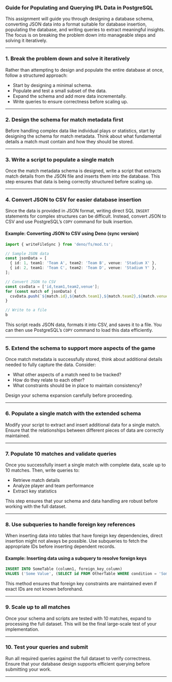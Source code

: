 ### **Guide for Populating and Querying IPL Data in PostgreSQL**

This assignment will guide you through designing a database schema, converting JSON data into a format suitable for database insertion, populating the database, and writing queries to extract meaningful insights. The focus is on breaking the problem down into manageable steps and solving it iteratively.

---

### **1. Break the problem down and solve it iteratively**

Rather than attempting to design and populate the entire database at once, follow a structured approach:

- Start by designing a minimal schema.
- Populate and test a small subset of the data.
- Expand the schema and add more data incrementally.
- Write queries to ensure correctness before scaling up.

---

### **2. Design the schema for match metadata first**

Before handling complex data like individual plays or statistics, start by designing the schema for match metadata. Think about what fundamental details a match must contain and how they should be stored.

---

### **3. Write a script to populate a single match**

Once the match metadata schema is designed, write a script that extracts match details from the JSON file and inserts them into the database. This step ensures that data is being correctly structured before scaling up.

---

### **4. Convert JSON to CSV for easier database insertion**

Since the data is provided in JSON format, writing direct SQL `INSERT` statements for complex structures can be difficult. Instead, convert JSON to CSV and use PostgreSQL’s `COPY` command for bulk insertion.

#### **Example: Converting JSON to CSV using Deno (sync version)**

```ts
import { writeFileSync } from 'deno/fs/mod.ts';

// Sample JSON data
const jsonData = [
  { id: 1, team1: 'Team A', team2: 'Team B', venue: 'Stadium X' },
  { id: 2, team1: 'Team C', team2: 'Team D', venue: 'Stadium Y' },
];

// Convert JSON to CSV
const csvData = ['id,team1,team2,venue'];
for (const match of jsonData) {
  csvData.push(`${match.id},${match.team1},${match.team2},${match.venue}`);
}

// Write to a file
b
```

This script reads JSON data, formats it into CSV, and saves it to a file. You can then use PostgreSQL’s `COPY` command to load this data efficiently.

---

### **5. Extend the schema to support more aspects of the game**

Once match metadata is successfully stored, think about additional details needed to fully capture the data. Consider:

- What other aspects of a match need to be tracked?
- How do they relate to each other?
- What constraints should be in place to maintain consistency?

Design your schema expansion carefully before proceeding.

---

### **6. Populate a single match with the extended schema**

Modify your script to extract and insert additional data for a single match. Ensure that the relationships between different pieces of data are correctly maintained.

---

### **7. Populate 10 matches and validate queries**

Once you successfully insert a single match with complete data, scale up to 10 matches. Then, write queries to:

- Retrieve match details
- Analyze player and team performance
- Extract key statistics

This step ensures that your schema and data handling are robust before working with the full dataset.

---

### **8. Use subqueries to handle foreign key references**

When inserting data into tables that have foreign key dependencies, direct insertion might not always be possible. Use subqueries to fetch the appropriate IDs before inserting dependent records.

#### **Example: Inserting data using a subquery to resolve foreign keys**

```sql
INSERT INTO SomeTable (column1, foreign_key_column)
VALUES ('Some Value', (SELECT id FROM OtherTable WHERE condition = 'Some Condition'));
```

This method ensures that foreign key constraints are maintained even if exact IDs are not known beforehand.

---

### **9. Scale up to all matches**

Once your schema and scripts are tested with 10 matches, expand to processing the full dataset. This will be the final large-scale test of your implementation.

---

### **10. Test your queries and submit**

Run all required queries against the full dataset to verify correctness. Ensure that your database design supports efficient querying before submitting your work.

---
